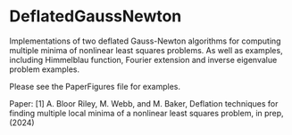 # DeflatedGaussNewton

Implementations of two deflated Gauss-Newton algorithms for computing multiple minima of nonlinear least squares problems. As well as examples, including Himmelblau function, Fourier extension and inverse eigenvalue problem examples.

Please see the PaperFigures file for examples. 

Paper: [1] A. Bloor Riley, M. Webb, and M. Baker, Deflation techniques for finding multiple local
minima of a nonlinear least squares problem, in prep, (2024)
